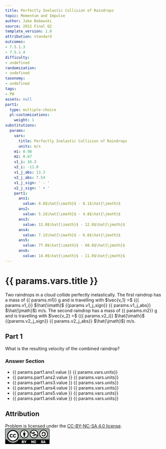 ```yaml
---
title: Perfectly Inelastic Collision of Raindrops
topic: Momentum and Impulse
author: Jake Bobowski
source: 2012 Final Q2
template_version: 1.0
attribution: standard
outcomes:
- 7.5.1.3
- 7.5.1.4
difficulty:
- undefined
randomization:
- undefined
taxonomy:
- undefined
tags:
- PW
assets: null
part1:
  type: multiple-choice
  pl-customizations:
    weight: 1
substitutions:
  params:
    vars:
      title: Perfectly Inelastic Collision of Raindrops
      units: m/s
    m1: 0.98
    m2: 0.67
    v1_i: 16.3
    v2_i: -11.0
    v1_j_abs: 13.3
    v2_j_abs: 7.54
    v1_j_sign: ' - '
    v2_j_sign: ' + '
    part1:
      ans1:
        value: 8.8$\hat{\imath}$ - 8.1$\hat{\jmath}$
      ans2:
        value: 5.2$\hat{\imath}$ - 4.8$\hat{\jmath}$
      ans3:
        value: 13.0$\hat{\imath}$ - 12.0$\hat{\jmath}$
      ans4:
        value: 7.1$\hat{\imath}$ - 6.6$\hat{\jmath}$
      ans5:
        value: 77.0$\hat{\imath}$ - 60.0$\hat{\jmath}$
      ans6:
        value: 14.0$\hat{\imath}$ - 11.0$\hat{\jmath}$
---
```

# {{ params.vars.title }}
Two raindrops in a cloud collide perfectly inelastically. The first raindrop has a mass of {{ params.m1}} g and is travelling with $\vec{v_1} =$ ({{ params.v1_i}} $\hat{\imath}$ {{params.v1_j_sign}} {{ params.v1_j_abs}} $\hat{\jmath}$) m/s.
The second raindrop has a mass of {{ params.m2}} g and is travelling with $\vec{v_2} =$ ({{ params.v2_i}} $\hat{\imath}$ {{params.v2_j_sign}} {{ params.v2_j_abs}} $\hat{\jmath}$) m/s.

## Part 1

What is the resulting velocity of the combined raindrop?

### Answer Section

- {{ params.part1.ans1.value }} {{ params.vars.units}}
- {{ params.part1.ans2.value }} {{ params.vars.units}}
- {{ params.part1.ans3.value }} {{ params.vars.units}}
- {{ params.part1.ans4.value }} {{ params.vars.units}}
- {{ params.part1.ans5.value }} {{ params.vars.units}}
- {{ params.part1.ans6.value }} {{ params.vars.units}}

## Attribution

Problem is licensed under the [CC-BY-NC-SA 4.0 license](https://creativecommons.org/licenses/by-nc-sa/4.0/).<br> ![The Creative Commons 4.0 license requiring attribution-BY, non-commercial-NC, and share-alike-SA license.](https://raw.githubusercontent.com/firasm/bits/master/by-nc-sa.png)